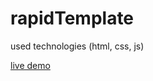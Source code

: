 # rapidTemplate
used technologies (html, css, js)

[live demo](https://mohamed-ayman01.github.io/rapidTemplate/)
